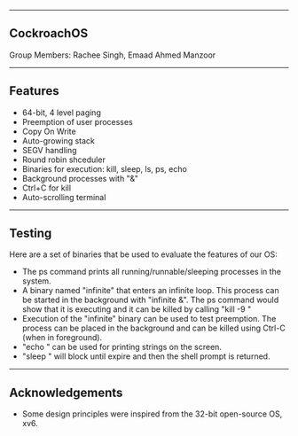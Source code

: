 ------------
CockroachOS 
------------
Group Members: Rachee Singh, Emaad Ahmed Manzoor

--------
Features
--------
* 64-bit, 4 level paging
* Preemption of user processes
* Copy On Write 
* Auto-growing stack
* SEGV handling
* Round robin shceduler
* Binaries for execution: kill, sleep, ls, ps, echo 
* Background processes with "&"
* Ctrl+C for kill
* Auto-scrolling terminal

-------
Testing
-------
Here are a set of binaries that be used to evaluate the features of our OS:
* The ps command prints all running/runnable/sleeping processes in the system.
* A binary named "infinite" that enters an infinite loop. This process can be started in the background with
  "infinite &". The ps command would show that it is executing and it can be killed by calling "kill -9 <pid>"
* Execution of the "infinite" binary can be used to test preemption. The process can
  be placed in the background and can be killed using Ctrl-C (when in foreground).
* "echo <string>" can be used for printing strings on the screen.
* "sleep <seconds>" will block until <seconds> expire and then the shell prompt is returned.

----------------
Acknowledgements
----------------
* Some design principles were inspired from the 32-bit open-source OS, xv6.
